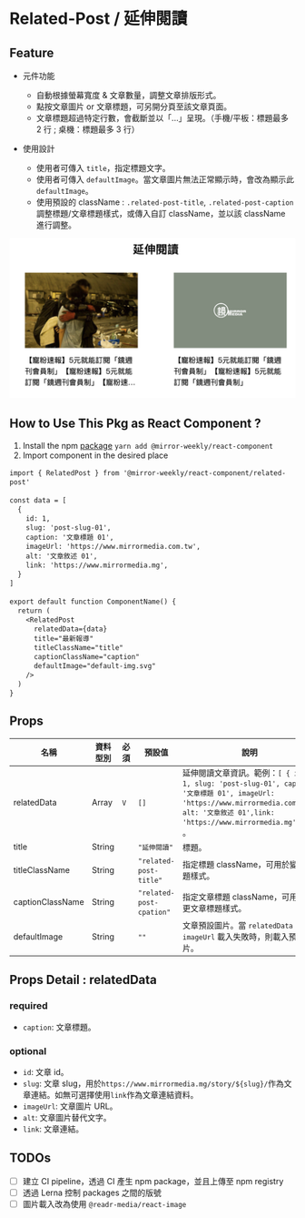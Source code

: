 # Related-Post / 延伸閱讀

## Feature

- 元件功能

  - 自動根據螢幕寬度 & 文章數量，調整文章排版形式。
  - 點按文章圖片 or 文章標題，可另開分頁至該文章頁面。
  - 文章標題超過特定行數，會截斷並以「...」呈現。（手機/平板：標題最多 2 行 ; 桌機：標題最多 3 行）

- 使用設計

  - 使用者可傳入 `title`，指定標題文字。
  - 使用者可傳入 `defaultImage`。當文章圖片無法正常顯示時，會改為顯示此 `defaultImage`。
  - 使用預設的 className : `.related-post-title`, `.related-post-caption` 調整標題/文章標題樣式，或傳入自訂 className，並以該 className 進行調整。

![Related Post](./imgs/related-post.png)

## How to Use This Pkg as React Component ?

1. Install the npm [package](https://www.npmjs.com/package/@mirror-weekly/react-component)
   `yarn add @mirror-weekly/react-component`
2. Import component in the desired place

```
import { RelatedPost } from '@mirror-weekly/react-component/related-post'

const data = [
  {
    id: 1,
    slug: 'post-slug-01',
    caption: '文章標題 01',
    imageUrl: 'https://www.mirrormedia.com.tw',
    alt: '文章敘述 01',
    link: 'https://www.mirrormedia.mg',
  }
]

export default function ComponentName() {
  return (
    <RelatedPost
      relatedData={data}
      title="最新報導"
      titleClassName="title"
      captionClassName="caption"
      defaultImage="default-img.svg"
    />
  )
}
```

## Props

| 名稱             | 資料型別 | 必須 | 預設值                   | 說明                                                                                                                                                                                        |
| ---------------- | -------- | ---- | ------------------------ | ------------------------------------------------------------------------------------------------------------------------------------------------------------------------------------------- |
| relatedData      | Array    | `V`  | `[]`                     | 延伸閱讀文章資訊。範例：`[ { id: 1, slug: 'post-slug-01', caption: '文章標題 01', imageUrl: 'https://www.mirrormedia.com.tw', alt: '文章敘述 01',link: 'https://www.mirrormedia.mg' } ]` 。 |
| title            | String   |      | `"延伸閱讀"`             | 標題。                                                                                                                                                                                      |
| titleClassName   | String   |      | `"related-post-title"`   | 指定標題 className，可用於變更標題樣式。                                                                                                                                                    |
| captionClassName | String   |      | `"related-post-cpation"` | 指定文章標題 className，可用於變更文章標題樣式。                                                                                                                                            |
| defaultImage     | String   |      | `""`                     | 文章預設圖片。當 `relatedData` 的 `imageUrl` 載入失敗時，則載入預設圖片。                                                                                                                   |

## Props Detail : relatedData

### required

- `caption`: 文章標題。

### optional

- `id`: 文章 id。
- `slug`: 文章 slug，用於`https://www.mirrormedia.mg/story/${slug}/`作為文章連結。如無可選擇使用`link`作為文章連結資料。
- `imageUrl`: 文章圖片 URL。
- `alt`: 文章圖片替代文字。
- `link`: 文章連結。

## TODOs

- [ ] 建立 CI pipeline，透過 CI 產生 npm package，並且上傳至 npm registry
- [ ] 透過 Lerna 控制 packages 之間的版號
- [ ] 圖片載入改為使用 `@readr-media/react-image`
